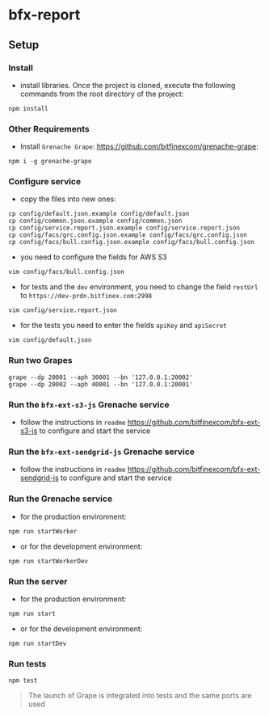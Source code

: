 # bfx-report

## Setup

### Install

- install libraries. Once the project is cloned, execute the following commands from the root directory of the project:

```console
npm install
```

### Other Requirements

- Install `Grenache Grape`: https://github.com/bitfinexcom/grenache-grape:

```console
npm i -g grenache-grape
```

### Configure service

- copy the files into new ones:

```console
cp config/default.json.example config/default.json
cp config/common.json.example config/common.json
cp config/service.report.json.example config/service.report.json
cp config/facs/grc.config.json.example config/facs/grc.config.json
cp config/facs/bull.config.json.example config/facs/bull.config.json
```

- you need to configure the fields for AWS S3

```console
vim config/facs/bull.config.json
```

- for tests and the `dev` environment, you need to change the field `restUrl` to `https://dev-prdn.bitfinex.com:2998`

```console
vim config/service.report.json
```

- for the tests you need to enter the fields `apiKey` and `apiSecret`

```console
vim config/default.json
```

### Run two Grapes

```console
grape --dp 20001 --aph 30001 --bn '127.0.0.1:20002'
grape --dp 20002 --aph 40001 --bn '127.0.0.1:20001'
```

### Run the `bfx-ext-s3-js` Grenache service

- follow the instructions in `readme` https://github.com/bitfinexcom/bfx-ext-s3-js to configure and start the service

### Run the `bfx-ext-sendgrid-js` Grenache service

- follow the instructions in `readme` https://github.com/bitfinexcom/bfx-ext-sendgrid-js to configure and start the service

### Run the Grenache service

- for the production environment:

```console
npm run startWorker
```

- or for the development environment:

```console
npm run startWorkerDev
```

### Run the server

- for the production environment:

```console
npm run start
```

- or for the development environment:

```console
npm run startDev
```

### Run tests

```console
npm test
```

> The launch of Grape is integrated into tests and the same ports are used
